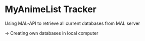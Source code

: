 MyAnimeList Tracker
============
Using MAL-API to retrieve all current databases from MAL server

-> Creating own databases in local computer